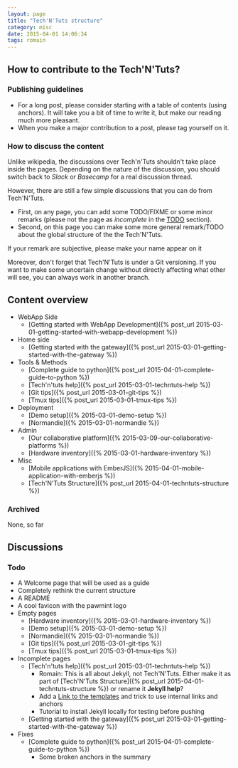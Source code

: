 ```yaml
---
layout: page
title: "Tech'N'Tuts structure"
category: misc
date: 2015-04-01 14:06:34
tags: romain
---
```


## How to contribute to the Tech'N'Tuts?

### Publishing guidelines

* For a long post, please consider starting with a table of contents (using anchors). It will take you a bit of time to write it, but make our reading much more pleasant.
* When you make a major contribution to a post, please tag yourself on it.

### How to discuss the content

Unlike wikipedia, the discussions over Tech'n'Tuts shouldn't take place inside the pages.
Depending on the nature of the discussion, you should switch back to *Slack* or *Basecamp* for a real discussion thread.

However, there are still a few simple discussions that you can do from Tech'N'Tuts.

* First, on any page, you can add some TODO/FIXME or some minor remarks (please not the page as *incomplete* in the [TODO](#todo) section).
* Second, on this page you can make some more general remark/TODO about the global structure of the the Tech'N'Tuts.

If your remark are subjective, please make your name appear on it

Moreover, don't forget that Tech'N'Tuts is under a Git versioning. If you want to make some uncertain change without directly affecting what other will see, you can always work in another branch.

## Content overview

* WebApp Side
    * [Getting started with WebApp Development]({% post_url 2015-03-01-getting-started-with-webapp-development %})
* Home side
    * [Getting started with the gateway]({% post_url 2015-03-01-getting-started-with-the-gateway %})
* Tools & Methods
    * [Complete guide to python]({% post_url 2015-04-01-complete-guide-to-python %})
    * [Tech'n'tuts help]({% post_url 2015-03-01-techntuts-help %})
    * [Git tips]({% post_url 2015-03-01-git-tips %})
    * [Tmux tips]({% post_url 2015-03-01-tmux-tips %})
* Deployment
    * [Demo setup]({% 2015-03-01-demo-setup %})
    * [Normandie]({% 2015-03-01-normandie %})
* Admin
    * [Our collaborative platform]({% 2015-03-09-our-collaborative-platforms %})
    * [Hardware inventory]({% 2015-03-01-hardware-inventory %})
* Misc
    * [Mobile applications with EmberJS]({% 2015-04-01-mobile-application-with-emberjs %})
    * [Tech'N'Tuts Structure]({% post_url 2015-04-01-techntuts-structure %})

### Archived

None, so far

## Discussions

### Todo

* A Welcome page that will be used as a guide
* Completely rethink the current structure
* A README
* A cool favicon with the pawmint logo
* Empty pages
    * [Hardware inventory]({% 2015-03-01-hardware-inventory %})
    * [Demo setup]({% 2015-03-01-demo-setup %})
    * [Normandie]({% 2015-03-01-normandie %})
    * [Git tips]({% post_url 2015-03-01-git-tips %})
    * [Tmux tips]({% post_url 2015-03-01-tmux-tips %})
* Incomplete pages
    * [Tech'n'tuts help]({% post_url 2015-03-01-techntuts-help %})
        * Romain: This is all about Jekyll, not Tech'N'Tuts. Either make it as part of [Tech'N'Tuts Structure]({% post_url 2015-04-01-techntuts-structure %}) or rename it **Jekyll help**?
        * Add a [Link to the templates](http://jekyllrb.com/docs/templates) and trick to use internal links and anchors
        * Tutorial to install Jekyll locally for testing before pushing
    * [Getting started with the gateway]({% post_url 2015-03-01-getting-started-with-the-gateway %})
* Fixes
    * [Complete guide to python]({% post_url 2015-04-01-complete-guide-to-python %})
        * Some broken anchors in the summary
